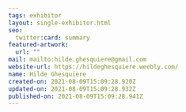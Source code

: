 ```yaml
---
tags: exhibitor
layout: single-exhibitor.html
seo:
  twitter:card: summary
featured-artwork:
  url: ""
mail: mailto:hilde.ghesquiere@gmail.com
website-url: https://hildeghesquiere.weebly.com/
name: Hilde Ghesquiere
created-on: 2021-08-09T15:09:28.920Z
updated-on: 2021-08-09T15:09:28.932Z
published-on: 2021-08-09T15:09:28.941Z
---
```

